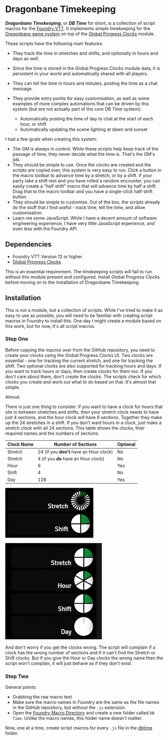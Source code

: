 # Dragonbane Timekeeping

***Dragonbane Timekeeping***, or ***DB Time*** for short, is a collection of script macros for the [Foundry VTT](https://foundryvtt.com/). It implements simple timekeeping for the [Dragonbane game system](https://foundryvtt.com/packages/dragonbane) on top of the [Global Progress Clocks](https://foundryvtt.com/packages/global-progress-clocks) module.

These scripts have the following main features:

- They track the time in stretches and shifts, and optionally in hours and days as well.
- Since the time is stored in the Global Progress Clocks module data, it is persistent in your world and automatically shared with all players.
- They can tell the time in hours and minutes, posting the time as a chat message.
- They provide entry points for easy customisation, as well as some examples of more complex automations that can be driven by this system (but are not actually part of the core DB Time system):

  - Automatically posting the time of day to chat at the start of each hour, or shift
  - Automatically updating the scene lighting at dawn and sunset

I had a few goals when creating this system:

- The GM is always in control. While these scripts help keep track of the passage of time, they never decide what the time is. That's the GM's job.
- They should be simple to use. Once the clocks are created and the scripts are copied over, this system is very easy to run. Click a button in the macro toolbar to advance time by a stretch, or by a shift. If your party take a shift rest and you have rolled a random encounter, you can easily create a "half shift" macro that will advance time by half a shift. Drag that to the macro toolbar and you have a single-click half-shift button.
- They should be simple to customise. Out of the box, the scripts already do the stuff that I find useful - track time, tell the time, and allow customisation.
- Learn me some JavaScript. While I have a decent amount of software engineering experience, I have very little JavaScript experience, and even less with the Foundry API.

## Dependencies

- Foundry VTT Version 12 or higher
- [Global Progress Clocks](https://foundryvtt.com/packages/global-progress-clocks)

This is an essential requirement. The timekeeping scripts will fail to run without this module present and configured. Install Global Progress Clocks before moving on to the installation of Dragonbane Timekeeping.

## Installation

This is not a module, but a collection of scripts. While I've tried to make it as easy to use as possible, you will need to be familiar with creating script macros in Foundry to install this. One day I might create a module based on this work, but for now, it's all script macros.

### Step One

Before copying the macros over from the GitHub repository, you need to create your clocks using the Global Progress Clocks UI. Two clocks are essential - one for tracking the current stretch, and one for tracking the shift. Two optional clocks are also supported for tracking hours and days. If you want to track hours or days, then create clocks for them too. If you don't care about them, don't create the clocks. The scripts check for which clocks you create and work out what to do based on that. It's almost that simple.

Almost.

There is just one thing to consider. If you want to have a clock for hours that sits in between stretches and shifts, then your stretch clock needs to have just 4 sections, and the hour clock will have 6 sections. Together they make up the 24 stretches in a shift. If you don't want hours in a clock, just make a stretch clock with all 24 sections. This table shows the clocks, their required names and the numbers of sections.

| Clock Name | Number of Sections | Optional |
|---|---|---|
| Stretch | 24 (if you **don't** have an Hour clock)| No |
| Stretch | 4 (if you **do** have an Hour clock)| No |
| Hour | 6 | Yes |
| Shift | 4 | No |
| Day | 128 | Yes |

![Image of the Essential Clocks](./images/essential-clocks.jpg)

![Image of the Optional Clocks](./images/optional-clocks.jpg)

And don't worry if you get the clocks wrong. The script will complain if a clock has the wrong number of sections and if it can't find the Stretch or Shift clocks. But if you give the Hour or Day clocks the wrong name then the script won't complain, it will just behave as if they don't exist.

### Step Two

General points:

- Grabbing the raw macro text
- Make sure the macro names in Foundry are the same as the file names in the GitHub repository, but without the `.js` extension.
- Open the [Foundry Macro Directory](https://foundryvtt.com/article/macros/) and create a new folder called `DB Time`. Unlike the macro names, this folder name doesn't matter.

Now, one at a time, create script macros for every `.js` file in the [dbtime]() folder.
